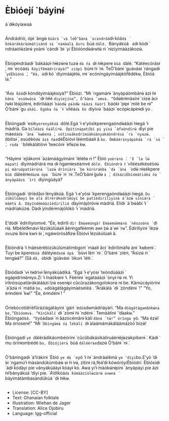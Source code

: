 # Èbìóejí `báyinɨ́
á`dɨ́kóyiawaá

##
Ándrádrìò, ópɨ ́ àngʉ̀ `bùárɨ ̀ vɨ ́léÒ’bànɨ ̀
ɨcɨndráá`dɨ ́kóá`dɨ ́kókárákàràúmàtisànd
sɨ ̀ nɨmàalɨ ́áuru `bùá `dálé. `Bányákúá `
á`dɨ ́kódɨ ́ ndráaòlʉ̀zàrʉ́ yoànɨ ́ càndɨ ́ bɨ ̀ yi
Èbìóòndʉ̀árʉtʉ̀ rɨ ̀ nɨzíyimààzàkozʉ́.

##
Èbìópɨndráadɨ ́ bákáàzɨ ́nɨèzʉ́rʉ́ tuzʉ́
`dɨ ́nɨ `dɨ ́nɨkpere `bùá `dálé.
“Kàtéecórásɨ ̀, mɨ ́
ecóá`dɨ ́kóyifěmádríráyà?” ziópí
`bùnɨ ́rɨ ̀ nɨ. TeÒ’bànɨ ̀ guàvásɨ ̀ rángadɨ ́
`yóÈbìónɨ ́, “Àà, á`dɨ ́kó `dìyimààjètʉ̀,
mɨ ́ ecóníngáyimààjèòfědékʉ, Èbìóá
la.”

##
“Á`dɨ ́kóá`dɨ ́kóndéyimààjèsíyà?”
Èbìózi. “Mɨ ́ ngamánɨ ́ ànyàpáòmbàrʉ́
àzɨ ́nɨ `bánɨ ́ esúèwásɨ ̀ `dɨ ́nɨlé
`dìyiejína”, Ò’bànɨ ̀ omvɨ.
“Ò`dʉ́èrɨmàsínɨ ́ cɨzʉ́ àcɨ ́rʉkɨ ̀léàjúlénɨ,
èdiriliáàzɨ ́ `báòdʉ̌ pɨòdʉ̀ nɨàzɨ ́nɨórí
`báòkɨ ̌ pɨpɨ ́ milé be nɨ” Ò’bànɨ ̀ gu
`ɨkáì. Egákɨ ́nɨ ̀ `ɨ ́ víléá`dɨ ́kò `dìyivʉ́
`báàzɨ ́ ecópɨcápɨnɨdɨ ́yo .

##
Èbìóngadɨ ́ esíè`yerenyákúá
`dólé.Egá ‘ɨ
e’yósìkperengaòndʉ̀áàzɨ ́nɨegá
‘ɨ ́màdrìá.
Ga `bíléàzɨ ́nɨálírʉ́. Òpìtinɨpatíbí pi
yisɨ ̀ àfaòndírʉ́ `dìyi pie màe`dádɨ ́ ànɨ ́
kʉbenɨ ̀,
vútinɨákodrìmúàkúányakáòndrésɨ ̀ rɨ ̀
nyazʉ́. Ò`bítisɨ ̀, esúdèò`dʉ́
àzɨ ́nɨe`déÈbìóvɨ ́léémbáalɨ ́á `bo.
Òmbàèrɨnyápɨkáɨ ̀ rɨ ̀ sɨ ̀, rɨdɨ ́
`bílékálátiòvɨ ̌ teecónɨ ́ èfʉ̀zʉ́ kʉ.

##
“Háyɨmɨ ́ ejíákomɨ ́ àzàmáágyímánɨ ́
lèlétʉ̀ rɨ ̀!” Èbìó `yoèrɨnɨ ́. ‘Ɨ ́ la lʉ́
mɨpatí `dìyimàdrìárá ma
dɨ ́ngamɨeséàmvé `dólé. Èbìóndrà `ɨ ́
víléésékéséò`dʉ́ pi màruápatíèrɨnɨ ́
lazʉ́ drìniárɨ ̀ be kúrùráèbɨ ̀ dɨ ́ ànɨ ́
ò`dʉ́ nɨsékpere `bùá `dáleèrɨe`dazʉ́
ópɨ ́ `bùnɨ ́ rɨ ̀ nɨ ́.TeÒ’bànɨ ̀gulʉ́ `ɨ ́,
díkáziÈbìómàtiákɨ ́nɨ ̀ ànyàpáàzɨ ́ ìrì
`dìyingùáyà?

##
Èbìóngadɨ ́ drìèdǎvɨ ́lényákúá. Egá ‘ɨ
e’yósɨ ̀ kperengaòndʉ̀áàzɨ ́nɨegá. `Du
zúkùlúáayí be alɨ ́átrérákodrìmúyí be
patíèdiriliyinɨ ́a’ázʉ́ síniárɨ ̀ màètɨ ́á.
Dàyíndémààzíèdiriliá `dàyimàjóróvʉ̀
màdrìá. Elídɨ ́ á`bʉ́àbí ‘ɨ ́ màdrìakúzʉ́.
Dàdɨ ́yíndérɨmàjólókò ‘ɨ ́ màdrìá.

##
E’dódɨ ́ èdiriliyiomvé. “Éè, èdirili `dì!
Èmɨemúngà! Èmɨemúèmɨnɨ ́ něozoónɨ ́
`di rɨá.
Mbèlèìfɨmávɨ ́lézúkùlúáalɨ ́áèrɨngafèèmɨn
awɨ ́zʉ́ à`wɨ ́ rʉ”.
Èdiriliyinɨ ́ lèzʉ́ ovuzʉ́ ìbirʉ́ kʉrɨ ̀sɨ ̀,
ngáwórósǎfɨzʉ́ Èbìóvɨ ́lézúkùlúalɨ ́á.

##
Èbìóndrà
‘ɨ ́màèsèrèbìzúkùlúmàtimbgorɨ ̀
màalɨ ́ácɨ ́ èdirilimàfʉ̀ ànɨ ́ kʉbenɨ ̀.
Tuyi be kpere`bùá `dáléyie`dazʉ́ ópɨ ́
`bùvɨ ́lérɨ ̀ nɨ ́. Ò’bànɨ ̀ zièrɨ, “Àsìzʉ́ rɨ ̀
tengʉ̀á?” (Sâ `dǎ, ò`bìdɨ ́ gúàvásɨ ̀
òkurɨ ̀ létɨ ́.

##
Èbìódàdɨ ́ vɨ ́nɨdrìvɨ ́lényákúádíká. “Egá
‘ɨ e’yósɨ ̀ teòndùáàzɨ ́
egápɨdrìnɨánɨyo.Zi ‘ɨ ́màòkʉ́nɨ ‘ɨ.
Fèèrɨnɨ ́ egátááàzɨ ́ ònyɨ ̀rʉ́ nɨ. Yi
ìrìtróisúpatíàràkàláàzɨ ́ìzʉ́ osenɨpi
cǔcǔrazàkongolokorʉ́ nɨ be.
Kǎmúcáyíórínɨ ́ a’ázʉ́ rɨ ̀ màtiá `bo,
e`dóàgátàgáyimàèseléá .
”Àràkàlà `dɨ ̀ zòndénɨ ̀ !”
“Yo, èrɨndénɨ ̀ kʉ!”
“Èe, èrɨndénɨ ̀! ”

##
Óríekócotídrìèfǔráziàgátàyinɨ ́ gárɨ ̀
e`dóà`dʉmàdrìáyàrì. “Ma
`dòàgátàgamâòkʉ́nɨ be,”Èbìóomvɨ.
“Kínìkàlí `dɨ ̀ zòmɨ ́nɨ ́ ndénɨ ̀. Temáàtìnɨ ́
‘dàakʉ.” Èbìóngaò`bǎ.
“E`yóádasɨ ̀ rɨ ̀áázòcémânɨ ́kàlí `dànɨ ́
tʉ̀!” órínga `yó. “Ma èzʉ́! Ma
óríosenɨ!” “Mɨ ́ ò`bìngàmɨ ́vɨ ́lékàlí
`dɨ ̀alaámámàkáláámázòò`bìzʉ́!

##
Èbìóngadí `yé `dàlérádíkáombéórínɨ ́
cǔcǔbákásìkàlíruáèrɨèjʉ̀zʉ́kpibenɨ ̀.
Kàdɨ ́ mu órínɨombédé `bo, Èbìójièrɨ
`bùá `dáléèrɨe`dazʉ́ Ò’bànɨ ̀ nɨ ́.

##
Ò’bànìngadɨ ́ à’ǐrákínɨ ̀ Èbìó `ye dɨ ́
e`yó ‘ɨ ́nɨ ́ ándráalěmà `ye
‘dìyi`bo.E’yó ‘dɨ ̀sɨ ̀
ngamú‘ɨ ́màsàndúkùmbáʉ̀ sɨ ̀rɨ ̀vʉ́,
zìtinɨ rá,fèá’dɨ ́kówóróyiÈbìódrí.
Èbìósidɨ ́ ádɨ ́kódàyi pie
vǎnyákúáàyɨ ̀kòàyɨ ̀kò. Awa
yi‘ɨ ́màòkʉ́nɨpinɨ ́ ànyàpáyi pie
àzɨ ́nɨ‘bányákúá ‘dìyi pie.
́
Á’dƗkóá`dɨ
́kómààzíòlʉ̀zàrʉ́ ovʉnɨ ́
`bàyimàtàmbasàndúkùá `dɨ ́nɨkʉ.

##
* License: [CC-BY]
* Text: Ghanaian folktale
* Illustration: Wiehan de Jager
* Translation: Alice Ojobiru
* Language: lgg-official
